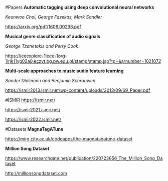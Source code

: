 #Papers
**Automatic tagging using deep convolutional neural networks**

*Keunwoo Choi, George Fazekas, Mark Sandler*

https://arxiv.org/pdf/1606.00298.pdf

**Musical genre classification of audio signals**

*George Tzanetakis and Perry Cook* 

https://ieeexplore-1ieee-1org-1irjk11yg02a0.eczyt.bg.pw.edu.pl/stamp/stamp.jsp?tp=&arnumber=1021072

**Multi-scale approaches to music audio feature learning**

*Sander Dieleman and Benjamin Schrauwen*

https://ismir2013.ismir.net/wp-content/uploads/2013/09/69_Paper.pdf

#ISMIR
https://ismir.net/

https://ismir2021.ismir.net/

https://ismir2022.ismir.net/

#Datasets
**MagnaTagATune**

https://mirg.city.ac.uk/codeapps/the-magnatagatune-dataset

**Million Song Dataset**

https://www.researchgate.net/publication/220723656_The_Million_Song_Dataset

http://millionsongdataset.com